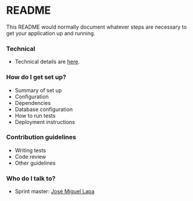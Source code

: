 # README #

This README would normally document whatever steps are necessary to get your application up and running.

### Technical ###

* Technical details are [here](docs/1200619/technical.md).

### How do I get set up? ###

* Summary of set up
* Configuration
* Dependencies
* Database configuration
* How to run tests
* Deployment instructions

### Contribution guidelines ###

* Writing tests
* Code review
* Other guidelines

### Who do I talk to? ###

* Sprint master: [José Miguel Lapa](1200619@isep.ipp.pt) 